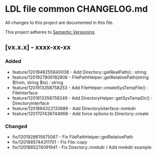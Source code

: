 # LDL file common CHANGELOG.md

All changes to this project are documented in this file.

This project adheres to [Semantic Versioning](https://semver.org/spec/v2.0.0.html).

## [vx.x.x] - xxxx-xx-xx

### Added

- feature/1201948255840038 - Add Directory::getRealPath() : string
- feature/1201927806182806 - FilePathHelper::getRelativePath(string $from, string $to) : string
- feature/1201913358758253 - Add FileHelper::createSysTempFile() : FileInterface
- feature/1201913358758249 - Add DirectoryHelper::getSysTempDir() : DirectoryInterface
- feature/1201884322133686 - Add DirectoryInterface::mmkdir
- feature/1201707436744968 - Add force options to Directory::create


### Changed

- fix/1201928615675067 - Fix FilePathHelper::getRelativePath
- fix/1201885744311701 - Fix File::copy
- fix/1201885274091941 - Fix Directory::mmkdir / Add mmkdir example
